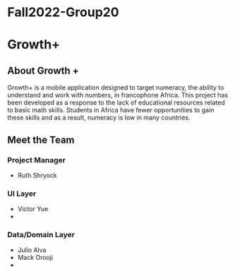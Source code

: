 # Fall2022-Group20
# Growth+

## About Growth +
Growth+ is a mobile application designed to target numeracy, 
the ability to understand and work with numbers, in francophone Africa. 
This project has been developed as a response to the lack of educational resources related to basic math skills. 
Students in Africa have fewer opportunities to gain these skills and as a result, numeracy is low in many countries.

## Meet the Team

### Project Manager
* Ruth Shryock 

### UI Layer
* Victor Yue
* 

### Data/Domain Layer
* Julio Alva
* Mack Orooji
* 
